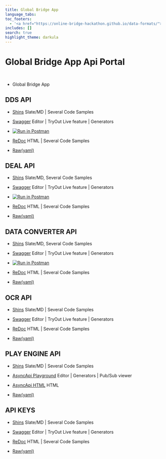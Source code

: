```yaml
---
title: Global Bridge App
language_tabs:
toc_footers:
  - '<a href="https://online-bridge-hackathon.github.io/data-formats/">Back to main site</a>'
includes: []
search: true
highlight_theme: darkula
---
```


# Global Bridge App Api Portal

```markdown

```
```markdown

```

* Global Bridge App


## DDS API

* [Shins](./dds/slate/index.html) Slate/MD | Several Code Samples

* [Swagger](https://editor.swagger.io/?url=https://online-bridge-hackathon.github.io/data-formats/dds/openapi.yaml) Editor | TryOut Live feature | Generators

* [![Run in Postman](https://run.pstmn.io/button.svg)](https://app.getpostman.com/run-collection/6f7f456b0d3c713e9e9c)

* [ReDoc](./dds/redoc/index.html) HTML | Several Code Samples

* [Raw(yaml)](./dds/openapi.yaml)

## DEAL API

* [Shins](./deal/slate/index.html) Slate/MD, Several Code Samples

* [Swagger](https://editor.swagger.io/?url=https://online-bridge-hackathon.github.io/data-formats/deal/openapi.yaml) Editor | TryOut Live feature | Generators

* [![Run in Postman](https://run.pstmn.io/button.svg)](https://app.getpostman.com/run-collection/cb3d59528ca7d1b647e1)

* [ReDoc](./deal/redoc/index.html) HTML | Several Code Samples

* [Raw(yaml)](./deal/openapi.yaml)

## DATA CONVERTER API

* [Shins](./data-converter/slate/index.html) Slate/MD, Several Code Samples

* [Swagger](https://editor.swagger.io/?url=https://online-bridge-hackathon.github.io/data-formats/data-converter/openapi.yaml) Editor | TryOut Live feature | Generators

* [![Run in Postman](https://run.pstmn.io/button.svg)](https://app.getpostman.com/run-collection/29ea5f6c54ac3cf86c83)

* [ReDoc](./data-converter/redoc/index.html) HTML | Several Code Samples

* [Raw(yaml)](./data-converter/openapi.yaml)

## OCR API

* [Shins](./ocr/slate/index.html) Slate/MD | Several Code Samples

* [Swagger](https://editor.swagger.io/?url=https://online-bridge-hackathon.github.io/data-formats/ocr/openapi.yaml) Editor | TryOut Live feature  | Generators

* [ReDoc](./ocr/redoc/index.html) HTML | Several Code Samples

* [Raw(yaml)](./ocr/openapi.yaml)

## PLAY ENGINE API

* [Shins](./play-engine/slate/index.html) Slate/MD | Several Code Samples

* [AsyncApi Playground](https://playground.asyncapi.io?load=https://online-bridge-hackathon.github.io/data-formats/play-engine/asyncapi.yaml) Editor | Generators | Pub/Sub viewer

* [AsyncApi HTML](./play-engine/html/index.html) HTML

* [Raw(yaml)](./play-engine/asyncapi.yaml)

## API KEYS
 
* [Shins](.//slate/index.html) Slate/MD | Several Code Samples

* [Swagger](https://editor.swagger.io/?url=) Editor | TryOut Live feature | Generators

* [ReDoc](.//redoc/index.html) HTML | Several Code Samples

* [Raw(yaml)](.//openapi.yaml)

